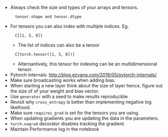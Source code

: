 * Always check the size ond types of your arrays and tensors.
  ```
    tensor.shape and tensor.dtype
  ```
* For tensors you can also index with multiple indices. Eg.
  ```
    C[[1, 5, 8]]
  ```
  * The list of indices can also be a tensor
  ```
    C[torch.tensor([1, 5, 8])]
  ```
    * Alternantively, this tensor for indexing can be an multidimensional
      tensor.
* Pytorch internals: http://blog.ezyang.com/2019/05/pytorch-internals/
* Make sure broadcasting works when adding bias.
* When starting a new layer think about the size of layer hence, figure out the
  size of of your weight and bias vector.
* Use `generator` with a seed to make results reproducible
* Revisit why `cross_entropy` is better than implementing negative log
  likelhood.
* Make sure `requires_grad` is set for the tensors you are using.
* When updating gradients you are updating the data in the parameters.
* `torch.nograd` decorator disables tracking the gradient.
* Maintain Performance log in the notebook
